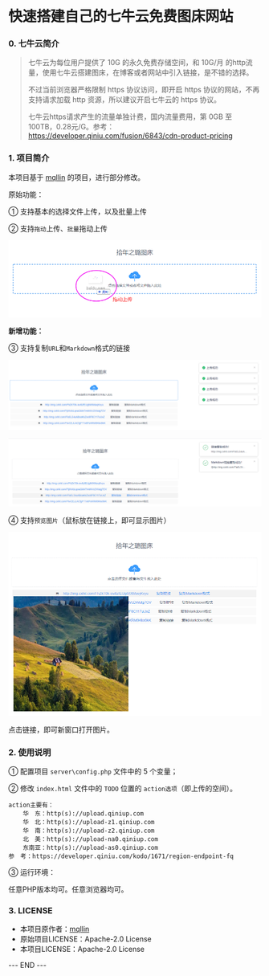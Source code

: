 # 快速搭建自己的七牛云免费图床网站

### 0. 七牛云简介

> 七牛云为每位用户提供了 10G 的永久免费存储空间，和 10G/月 的http流量，使用七牛云搭建图床，在博客或者网站中引入链接，是不错的选择。
>
> 不过当前浏览器严格限制 https 协议访问，即开启 https 协议的网站，不再支持请求加载 http 资源，所以建议开启七牛云的 https 协议。
> 
> 七牛云https请求产生的流量单独计费，国内流量费用，第 0GB 至 100TB，0.28元/G。参考：https://developer.qiniu.com/fusion/6843/cdn-product-pricing


### 1. 项目简介

本项目基于 [mqllin](https://github.com/mqllin/QiNiuYun_UploadImage_tuchuang) 的项目，进行部分修改。

原始功能：

① 支持基本的选择文件上传，以及批量上传

② 支持`拖动`上传、`批量`拖动上传

![拖动上传](README_images/1.png)

**新增功能：**

③ 支持复制`URL`和`Markdown`格式的链接

![批量上传](README_images/2.png)

![复制两种格式的链接](README_images/3.png)

④ 支持`预览图片`（鼠标放在链接上，即可显示图片）

![预览图片](README_images/4.png)

点击链接，即可新窗口打开图片。

### 2. 使用说明

① 配置项目 `server\config.php` 文件中的 5 个变量；

② 修改 `index.html` 文件中的 `TODO` 位置的 `action选项`（即上传的空间）。

```text
action主要有：
    华　东：http(s)://upload.qiniup.com
    华　北：http(s)://upload-z1.qiniup.com
    华　南：http(s)://upload-z2.qiniup.com
    北　美：http(s)://upload-na0.qiniup.com
    东南亚：http(s)://upload-as0.qiniup.com
参　考：https://developer.qiniu.com/kodo/1671/region-endpoint-fq
```

③ 运行环境：

任意PHP版本均可。任意浏览器均可。

### 3. LICENSE

+ 本项目原作者：[mqllin](https://github.com/mqllin/QiNiuYun_UploadImage_tuchuang
)
+ 原始项目LICENSE：Apache-2.0 License
+ 本项目LICENSE：Apache-2.0 License

--- END ---